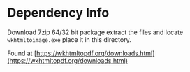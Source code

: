# Dependency Info

Download 7zip 64/32 bit package extract the files and locate ``wkhtmltoimage.exe`` place it in this directory.

Found at [https://wkhtmltopdf.org/downloads.html](https://wkhtmltopdf.org/downloads.html)